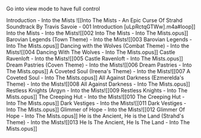 Go into view mode to have full control

Introduction - Into the Mists ![[Into The Mists - An Epic Curse Of Strahd Soundtrack By Travis Savoie - 001 Introduction [uLpRctqGTWw].m4a#loop]]
Into the Mists - Into the Mists![[002 Into The Mists - Into The Mists.opus]]
Barovian Legends (Town Theme) - Into the Mists![[003 Barovian Legends - Into The Mists.opus]]
Dancing with the Wolves (Combat Theme) - Into the Mists![[004 Dancing With The Wolves - Into The Mists.opus]]
Castle Ravenloft - Into the Mists![[005 Castle Ravenloft - Into The Mists.opus]]
Dream Pastries (Coven Theme) - Into the Mists![[006 Dream Pastries - Into The Mists.opus]]
A Coveted Soul (Ireena's Theme) - Into the Mists![[007 A Coveted Soul - Into The Mists.opus]]
All Against Darkness (Ezmerelda's Theme) - Into the Mists![[008 All Against Darkness - Into The Mists.opus]]
Restless Knights (Argyn - Into the Mists![[009 Restless Knights - Into The Mists.opus]]
The Creeping Hut - Into the Mists![[010 The Creeping Hut - Into The Mists.opus]]
Dark Vestiges - Into the Mists![[011 Dark Vestiges - Into The Mists.opus]]
Glimmer of Hope - Into the Mists![[012 Glimmer Of Hope - Into The Mists.opus]]
He is the Ancient, He is the Land (Strahd's Theme) - Into the Mists![[013 He Is The Ancient, He Is The Land - Into The Mists.opus]]